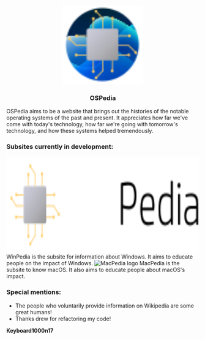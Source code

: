 <p align="center">
	<img src="./assets/global/OSPedia-favicon.svg" width="210" alt="Logo"/><br/>
</p>
<h3 align="center">OSPedia</h3>
OSPedia aims to be a website that brings out the histories of the notable operating systems of the past and present. It appreciates how far we've come with today's technology, how far we're going with tomorrow's technology, and how these systems helped tremendously.

### Subsites currently in development:

<img src="./assets/WinPedia/Images/WinPedia-logo.svg" height="250" alt="WinPedia logo"/>
WinPedia is the subsite for information about Windows. It aims to educate people on the impact of Windows.
<img src="./assets/MacPedia/Images/MacPedia-logo.svg" height="250" alt="MacPedia logo">
MacPedia is the subsite to know macOS. It also aims to educate people about macOS's impact.

### Special mentions:

- The people who voluntarily provide information on Wikipedia are some great humans!
- Thanks drew for refactoring my code!

**Keyboard1000n17**
